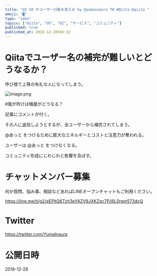 ```yaml
---
title: "UI UX がユーザー行動を変える by @yumainaura TW #Qiita @qiita "
emoji: "🖥"
type: "idea"
topics: ["Qiita", "UX", "UI", "サービス", "コミュニティ"]
published: true
published_at: 2018-12-28t04:32
---
```


# Qiitaでユーザー名の補完が難しいとどうなるか？

呼び捨て上等の失礼な人になってしまう。



![image.png](https://qiita-image-store.s3.amazonaws.com/0/89618/bc6df86b-5997-34a7-8456-75be075ce9d1.png)

#風が吹けば桶屋がどうなる？

記事にコメントが付く。

その人に返信しようとするが、全ユーザーから補完されてしまう。

@あっと をつけるために膨大なエネルギーとコストと注意力が奪われる。

ユーザーは @あっと をつけなくなる。

コミュニティ形成にじわじわと影響を及ぼす。









<!-- Update From Qiita API -->

# チャットメンバー募集


何か質問、悩み事、相談などあればLINEオープンチャットもご利用ください。

https://line.me/ti/g2/eEPltQ6Tzh3pYAZV8JXKZqc7PJ6L0rpm573dcQ





# Twitter


https://twitter.com/YumaInaura


<!-- Update From Qiita API -->



# 公開日時

2018-12-28
